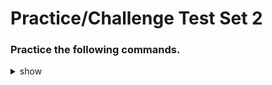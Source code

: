 # Practice/Challenge Test Set 2 

### Practice the following commands.

<details><summary>show</summary>
<p>
  
```bash

# Create a new service account, clusterrole and clusterrolebinding and pod 
k create serviceaccount newserviceaccount
k create clusterrole newclusterrole --resource=persistentvolume --verb=list
k create clusterrolebinding crbname --clusterrole=newclusterrole --serviceaccount=default:newserviceaccount
k run pod-name --image=img-name --dry-run=client -o yaml > pod.yaml
vim pod.yaml
# under spec:
#    serviceAccountName: newserviceaccount
k create -f pod.yaml
k describe pod pod-name
# verify serviceaccount exists

---

#


---

#


---

#



```

</p>
</details>

